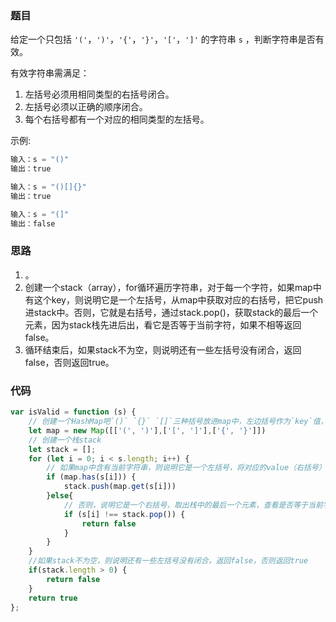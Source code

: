 ### 题目

给定一个只包括 `'('`，`')'`，`'{'`，`'}'`，`'['`，`']'` 的字符串 `s` ，判断字符串是否有效。

有效字符串需满足：

1. 左括号必须用相同类型的右括号闭合。
2. 左括号必须以正确的顺序闭合。
3. 每个右括号都有一个对应的相同类型的左括号。

示例:

```js
输入：s = "()"
输出：true

输入：s = "()[]{}"
输出：true

输入：s = "(]"
输出：false
```

### 思路

1. 。
2. 创建一个stack（array），for循环遍历字符串，对于每一个字符，如果map中有这个key，则说明它是一个左括号，从map中获取对应的右括号，把它push进stack中。否则，它就是右括号，通过stack.pop()，获取stack的最后一个元素，因为stack栈先进后出，看它是否等于当前字符，如果不相等返回false。
3. 循环结束后，如果stack不为空，则说明还有一些左括号没有闭合，返回false，否则返回true。

### 代码

```js
var isValid = function (s) {
    // 创建一个HashMap吧`()` `{}` `[]`三种括号放进map中，左边括号作为`key`值，右边括号作为`value`值
    let map = new Map([['(', ')'],['[', ']'],['{', '}']])
    // 创建一个栈stack
    let stack = [];
    for (let i = 0; i < s.length; i++) {
        // 如果map中含有当前字符串，则说明它是一个左括号，将对应的value（右括号）push进stack中
        if (map.has(s[i])) {
            stack.push(map.get(s[i]))
        }else{
            // 否则，说明它是一个右括号，取出栈中的最后一个元素，查看是否等于当前字符串，不等于则返回false
            if (s[i] !== stack.pop()) {
                return false
            }
        }
    }
    //如果stack不为空，则说明还有一些左括号没有闭合，返回false，否则返回true
    if(stack.length > 0) {
        return false
    }
    return true
};
```



